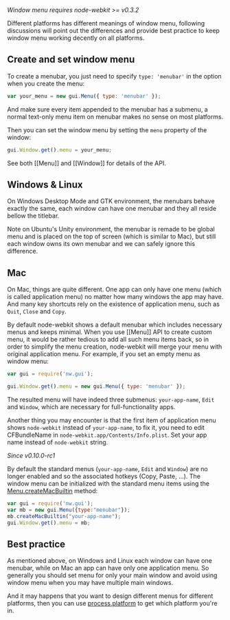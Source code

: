 _Window menu requires node-webkit >= v0.3.2_

Different platforms has different meanings of window menu, following discussions will point out the differences and provide best practice to keep window menu working decently on all platforms.

## Create and set window menu

To create a menubar, you just need to specify `type: 'menubar'` in the option when you create the menu:

```javascript
var your_menu = new gui.Menu({ type: 'menubar' });
```

And make sure every item appended to the menubar has a submenu, a normal text-only menu item on menubar makes no sense on most platforms.

Then you can set the window menu by setting the `menu` property of the window:

```javascript
gui.Window.get().menu = your_menu;
```

See both [[Menu]] and [[Window]] for details of the API.

## Windows & Linux

On Windows Desktop Mode and GTK environment, the menubars behave exactly the same, each window can have one menubar and they all reside bellow the titlebar.

Note on Ubuntu's Unity environment, the menubar is remade to be global menu and is placed on the top of screen (which is similar to Mac), but still each window owns its own menubar and we can safely ignore this difference.

## Mac

On Mac, things are quite different. One app can only have one menu (which is called application menu) no matter how many windows the app may have. And many key shortcuts rely on the existence of application menu, such as `Quit`, `Close` and `Copy`.

By default node-webkit shows a default menubar which includes necessary menus and keeps minimal. When you use [[Menu]] API to create custom menu, it would be rather tedious to add all such menu items back, so in order to simplify the menu creation, node-webkit will merge your menu with original application menu. For example, if you set an empty menu as window menu:

```javascript
var gui = require('nw.gui');

gui.Window.get().menu = new gui.Menu({ type: 'menubar' });
```

The resulted menu will have indeed three submenus: `your-app-name`, `Edit` and `Window`, which are necessary for full-functionality apps.

Another thing you may encounter is that the first item of application menu shows `node-webkit` instead of `your-app-name`, to fix it, you need to edit CFBundleName in `node-webkit.app/Contents/Info.plist`. Set your app name instead of `node-webkit` string.

_Since v0.10.0-rc1_

By default the standard menus (`your-app-name`, `Edit` and `Window`) are no longer enabled and so the associated hotkeys (Copy, Paste, ...).
The window menu can be initialized with the standard menu items using the [Menu.createMacBuiltin](https://github.com/rogerwang/node-webkit/wiki/Menu#menucreatemacbuiltinappname) method:

```javascript
var gui = require('nw.gui');
var mb = new gui.Menu({type:"menubar"});
mb.createMacBuiltin("your-app-name");
gui.Window.get().menu = mb;
```

## Best practice

As mentioned above, on Windows and Linux each window can have one menubar, while on Mac an app can have only one application menu. So generally you should set menu for only your main window and avoid using window menu when you may have multiple main windows.

And it may happens that you want to design different menus for different platforms, then you can use [process.platform](http://nodejs.org/api/process.html#process_process_platform) to get which platform you're in.